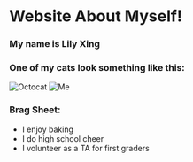 # Website About Myself!

### My name is Lily Xing

### One of my cats look something like this:

![Octocat](https://github.githubassets.com/images/icons/emoji/octocat.png)
![Me](https://parents.ebnet.org/genesis/sis/photos?type=student&studentID=100411)

### Brag Sheet:

*   I enjoy baking
*   I do high school cheer
*   I volunteer as a TA for first graders
